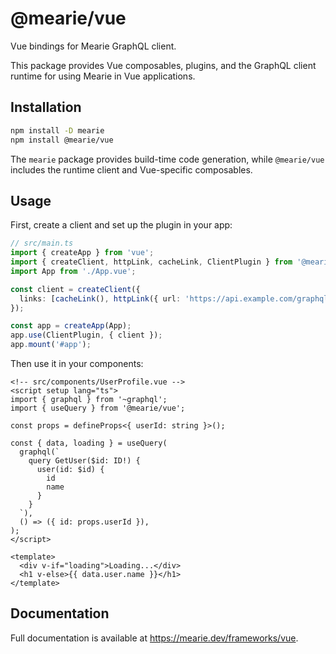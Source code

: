 # @mearie/vue

Vue bindings for Mearie GraphQL client.

This package provides Vue composables, plugins, and the GraphQL client runtime
for using Mearie in Vue applications.

## Installation

```bash
npm install -D mearie
npm install @mearie/vue
```

The `mearie` package provides build-time code generation, while `@mearie/vue`
includes the runtime client and Vue-specific composables.

## Usage

First, create a client and set up the plugin in your app:

```typescript
// src/main.ts
import { createApp } from 'vue';
import { createClient, httpLink, cacheLink, ClientPlugin } from '@mearie/vue';
import App from './App.vue';

const client = createClient({
  links: [cacheLink(), httpLink({ url: 'https://api.example.com/graphql' })],
});

const app = createApp(App);
app.use(ClientPlugin, { client });
app.mount('#app');
```

Then use it in your components:

```vue
<!-- src/components/UserProfile.vue -->
<script setup lang="ts">
import { graphql } from '~graphql';
import { useQuery } from '@mearie/vue';

const props = defineProps<{ userId: string }>();

const { data, loading } = useQuery(
  graphql(`
    query GetUser($id: ID!) {
      user(id: $id) {
        id
        name
      }
    }
  `),
  () => ({ id: props.userId }),
);
</script>

<template>
  <div v-if="loading">Loading...</div>
  <h1 v-else>{{ data.user.name }}</h1>
</template>
```

## Documentation

Full documentation is available at <https://mearie.dev/frameworks/vue>.

